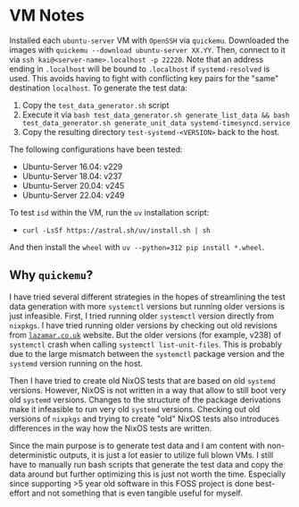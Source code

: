 # VM Notes

Installed each `ubuntu-server` VM with `OpenSSH` via `quickemu`.
Downloaded the images with `quickemu --download ubuntu-server XX.YY`.
Then, connect to it via `ssh kai@<server-name>.localhost -p 22220`.
Note that an address ending in `.localhost` will be bound to `.localhost`
if `systemd-resolved` is used. This avoids having to fight with conflicting
key pairs for the "same" destination `localhost`.
To generate the test data:

1. Copy the `test_data_generator.sh` script
2. Execute it via `bash test_data_generator.sh generate_list_data && bash test_data_generator.sh generate_unit_data systemd-timesyncd.service`
3. Copy the resulting directory `test-systemd-<VERSION>` back to the host.

The following configurations have been tested:

- Ubuntu-Server 16.04: v229
- Ubuntu-Server 18.04: v237
- Ubuntu-Server 20.04: v245
- Ubuntu-Server 22.04: v249

To test `isd` within the VM, run the `uv` installation script:
- `curl -LsSf https://astral.sh/uv/install.sh | sh`

And then install the `wheel` with `uv --python=312 pip install *.wheel`.

## Why `quickemu`?

I have tried several different strategies in the hopes of streamlining the test data generation with more `systemctl` versions
but running older versions is just infeasible.
First, I tried running older `systemctl` version directly from `nixpkgs`.
I have tried running older versions by checking out old revisions from [`lazamar.co.uk`](https://lazamar.co.uk/nix-versions/?channel=nixpkgs-unstable&package=systemd) website.
But the older versions (for example, v238) of `systemctl` crash when calling `systemctl list-unit-files`.
This is probably due to the large mismatch between the `systemctl` package version and the `systemd` version running on the host.

Then I have tried to create old NixOS tests that are based on old `systemd` versions.
However, NixOS is not written in a way that allow to still boot very old `systemd` versions.
Changes to the structure of the package derivations make it infeasible to run very old `systemd` versions.
Checking out old versions of `nixpkgs` and trying to create "old" NixOS tests also introduces differences
in the way how the NixOS tests are written.

Since the main purpose is to generate test data and I am content with non-deterministic
outputs, it is just a lot easier to utilize full blown VMs.
I still have to manually run bash scripts that generate the test data and
copy the data around but further optimizing this is just not worth the time.
Especially since supporting >5 year old software in this FOSS project is done best-effort
and not something that is even tangible useful for myself.

